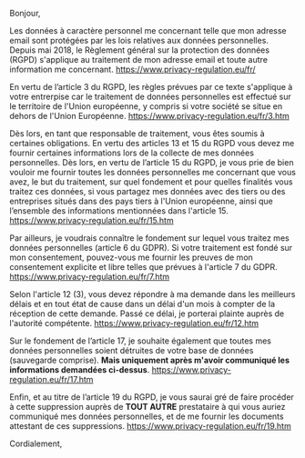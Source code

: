 Bonjour,

Les données à caractère personnel me concernant telle que mon adresse email sont protégées par les lois relatives aux données personnelles. Depuis mai 2018, le Règlement général sur la protection des données (RGPD) s'applique au traitement de mon adresse email et toute autre information me concernant.
https://www.privacy-regulation.eu/fr/

En vertu de l’article 3 du RGPD, les règles prévues par ce texte s'applique à votre entrerpise car le traitement de données personnelles est effectué sur le territoire de l'Union européenne, y compris si votre société se situe en dehors de l'Union Européenne.
https://www.privacy-regulation.eu/fr/3.htm

Dès lors, en tant que responsable de traitement, vous êtes soumis à certaines obligations. 
En vertu des articles 13 et 15 du RGPD vous devez me fournir certaines informations lors de la collecte de mes données personnelles. Dès lors, en vertu de l’article 15 du RGPD, je vous prie de bien vouloir me fournir toutes les données personnelles me concernant que vous avez, le but du traitement, sur quel fondement et pour quelles finalités vous traitez ces données, si vous partagez mes données avec des tiers ou des entreprises situés dans des pays tiers à l'Union européenne, ainsi que l’ensemble des informations mentionnées dans l'article 15.
https://www.privacy-regulation.eu/fr/15.htm

Par ailleurs, je voudrais connaître le fondement sur lequel vous traitez mes données personnelles (article 6 du GDPR). Si votre traitement est fondé sur mon consentement, pouvez-vous me fournir les preuves de mon consentement explicite et libre telles que prévues à l'article 7 du GDPR.
https://www.privacy-regulation.eu/fr/7.htm

Selon l'article 12 (3), vous devez répondre à ma demande dans les meilleurs délais et en tout état de cause dans un délai d'un mois à compter de la réception de cette demande. Passé ce délai, je porterai plainte auprès de l'autorité compétente.
https://www.privacy-regulation.eu/fr/12.htm

Sur le fondement de l’article 17, je souhaite également que toutes mes données personnelles soient détruites de votre base de données (sauvegarde comprise). **Mais uniquement après m'avoir communiqué les informations demandées ci-dessus**.
https://www.privacy-regulation.eu/fr/17.htm

Enfin, et au titre de l’article 19 du RGPD, je vous saurai gré de faire procéder à cette suppression auprès de **TOUT AUTRE** prestataire à qui vous auriez communiqué mes données personnelles, et de me fournir les documents attestant de ces suppressions.
https://www.privacy-regulation.eu/fr/19.htm

Cordialement,
